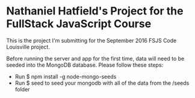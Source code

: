 # Nathaniel Hatfield's Project for the FullStack JavaScript Course

This is the project I'm submitting for the September 2016 FSJS Code Louisville project.

Before running the server and app for the first time, data will need to be seeded into the MongoDB database.  Please follow these steps:

* Run $ npm install -g node-mongo-seeds
* Run $ seed to seed your mongodb with all of the data from the /seeds folder
